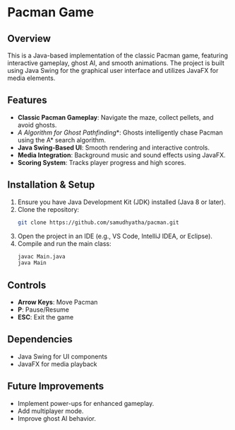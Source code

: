 # Pacman Game

## Overview
This is a Java-based implementation of the classic Pacman game, featuring interactive gameplay, ghost AI, and smooth animations. The project is built using Java Swing for the graphical user interface and utilizes JavaFX for media elements.

## Features
- **Classic Pacman Gameplay**: Navigate the maze, collect pellets, and avoid ghosts.
- **A* Algorithm for Ghost Pathfinding**: Ghosts intelligently chase Pacman using the A* search algorithm.
- **Java Swing-Based UI**: Smooth rendering and interactive controls.
- **Media Integration**: Background music and sound effects using JavaFX.
- **Scoring System**: Tracks player progress and high scores.

## Installation & Setup
1. Ensure you have Java Development Kit (JDK) installed (Java 8 or later).
2. Clone the repository:
   ```sh
   git clone https://github.com/samudhyatha/pacman.git
   ```
3. Open the project in an IDE (e.g., VS Code, IntelliJ IDEA, or Eclipse).
4. Compile and run the main class:
   ```sh
   javac Main.java
   java Main
   ```

## Controls
- **Arrow Keys**: Move Pacman
- **P**: Pause/Resume
- **ESC**: Exit the game

## Dependencies
- Java Swing for UI components
- JavaFX for media playback

## Future Improvements
- Implement power-ups for enhanced gameplay.
- Add multiplayer mode.
- Improve ghost AI behavior.


